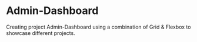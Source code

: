 # Admin-Dashboard

Creating project Admin-Dashboard using a combination of Grid & Flexbox to showcase different projects.